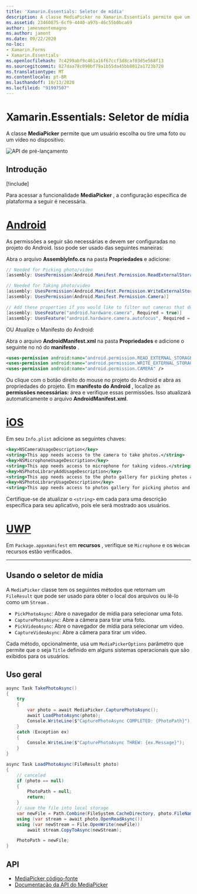 ```yaml
---
title: 'Xamarin.Essentials: Seletor de mídia'
description: A classe MediaPicker no Xamarin.Essentials permite que um usuário escolha ou tire uma foto ou um vídeo no dispositivo.
ms.assetid: 23460875-6cf9-4440-a97b-46c55b0bca69
author: jamesmontemagno
ms.author: jamont
ms.date: 09/22/2020
no-loc:
- Xamarin.Forms
- Xamarin.Essentials
ms.openlocfilehash: 7c4299abf9c461a16f67ccf3d8caf03d5e568f13
ms.sourcegitcommit: 827daa78c090bf79a1b55da45bb8012a1723b720
ms.translationtype: MT
ms.contentlocale: pt-BR
ms.lasthandoff: 10/13/2020
ms.locfileid: "91997507"
---
```

# <a name="no-locxamarinessentials-media-picker"></a>Xamarin.Essentials: Seletor de mídia

A classe **MediaPicker** permite que um usuário escolha ou tire uma foto ou um vídeo no dispositivo.

![API de pré-lançamento](~/media/shared/preview.png)

## <a name="get-started"></a>Introdução

[!include[](~/essentials/includes/get-started.md)]

Para acessar a funcionalidade **MediaPicker** , a configuração específica de plataforma a seguir é necessária.

# <a name="android"></a>[Android](#tab/android)

As permissões a seguir são necessárias e devem ser configuradas no projeto do Android. Isso pode ser usado das seguintes maneiras:

Abra o arquivo **AssemblyInfo.cs** na pasta **Propriedades** e adicione:

```csharp
// Needed for Picking photo/video
[assembly: UsesPermission(Android.Manifest.Permission.ReadExternalStorage)]

// Needed for Taking photo/video
[assembly: UsesPermission(Android.Manifest.Permission.WriteExternalStorage)]
[assembly: UsesPermission(Android.Manifest.Permission.Camera)]

// Add these properties if you would like to filter out cameras that do not have cameras or set to false to make them optional
[assembly: UsesFeature("android.hardware.camera", Required = true)]
[assembly: UsesFeature("android.hardware.camera.autofocus", Required = true)]
```

OU Atualize o Manifesto do Android:

Abra o arquivo **AndroidManifest.xml** na pasta **Propriedades** e adicione o seguinte no nó do **manifesto** .

```xml
<uses-permission android:name="android.permission.READ_EXTERNAL_STORAGE" />
<uses-permission android:name="android.permission.WRITE_EXTERNAL_STORAGE" />
<uses-permission android:name="android.permission.CAMERA" />
```

Ou clique com o botão direito do mouse no projeto do Android e abra as propriedades do projeto. Em **manifesto do Android** , localize as **permissões necessárias:** área e verifique essas permissões. Isso atualizará automaticamente o arquivo **AndroidManifest.xml**.

# <a name="ios"></a>[iOS](#tab/ios)

Em seu `Info.plist` adicione as seguintes chaves:

```xml
<key>NSCameraUsageDescription</key>
<string>This app needs access to the camera to take photos.</string>
<key>NSMicrophoneUsageDescription</key>
<string>This app needs access to microphone for taking videos.</string>
<key>NSPhotoLibraryAddUsageDescription</key>
<string>This app needs access to the photo gallery for picking photos and videos.</string>
<key>NSPhotoLibraryUsageDescription</key>
<string>This app needs access to photos gallery for picking photos and videos.</string>
```

Certifique-se de atualizar o `<string>` em cada para uma descrição específica para seu aplicativo, pois ele será mostrado aos usuários.

# <a name="uwp"></a>[UWP](#tab/uwp)

Em `Package.appxmanifest` em **recursos** , verifique se `Microphone` e os `Webcam` recursos estão verificados.

-----

## <a name="using-media-picker"></a>Usando o seletor de mídia

A `MediaPicker` classe tem os seguintes métodos que retornam um `FileResult` que pode ser usado para obter o local dos arquivos ou lê-lo como um `Stream` .

* `PickPhotoAsync`: Abre o navegador de mídia para selecionar uma foto.
* `CapturePhotoAsync`: Abre a câmera para tirar uma foto.
* `PickVideoAsync`: Abre o navegador de mídia para selecionar um vídeo.
* `CaptureVideoAsync`: Abre a câmera para tirar um vídeo.

Cada método, opcionalmente, usa um `MediaPickerOptions` parâmetro que permite que o seja `Title` definido em alguns sistemas operacionais que são exibidos para os usuários.

## <a name="general-usage"></a>Uso geral

```csharp
async Task TakePhotoAsync()
{
    try
    {
        var photo = await MediaPicker.CapturePhotoAsync();
        await LoadPhotoAsync(photo);
        Console.WriteLine($"CapturePhotoAsync COMPLETED: {PhotoPath}");
    }
    catch (Exception ex)
    {
        Console.WriteLine($"CapturePhotoAsync THREW: {ex.Message}");
    }
}

async Task LoadPhotoAsync(FileResult photo)
{
    // canceled
    if (photo == null)
    {
        PhotoPath = null;
        return;
    }
    // save the file into local storage
    var newFile = Path.Combine(FileSystem.CacheDirectory, photo.FileName);
    using (var stream = await photo.OpenReadAsync())
    using (var newStream = File.OpenWrite(newFile))
        await stream.CopyToAsync(newStream);

    PhotoPath = newFile;
}
```


## <a name="api"></a>API

- [MediaPicker código-fonte](https://github.com/xamarin/Essentials/tree/main/Xamarin.Essentials/MediaPicker)
- [Documentação da API do MediaPicker](xref:Xamarin.Essentials.MediaPicker)
